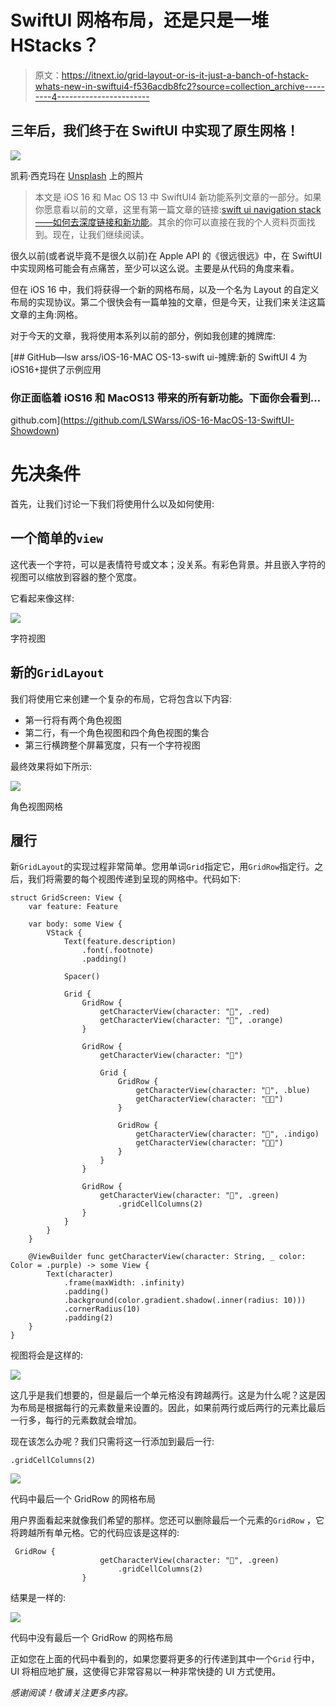# SwiftUI 网格布局，还是只是一堆 HStacks？

> 原文：<https://itnext.io/grid-layout-or-is-it-just-a-banch-of-hstack-whats-new-in-swiftui4-f536acdb8fc2?source=collection_archive---------4----------------------->

## 三年后，我们终于在 SwiftUI 中实现了原生网格！

![](img/2a8668496ded7daeeae189ccfcc757b9.png)

凯莉·西克玛在 [Unsplash](https://unsplash.com?utm_source=medium&utm_medium=referral) 上的照片

> 本文是 iOS 16 和 Mac OS 13 中 SwiftUI4 新功能系列文章的一部分。如果你愿意看以前的文章，这里有第一篇文章的链接:[swift ui navigation stack——如何去深度链接和新功能](https://medium.com/better-programming/swiftui-navigation-stack-how-to-deeplink-and-whats-new-64b1401cb9af)。其余的你可以直接在我的个人资料页面找到。现在，让我们继续阅读。

很久以前(或者说毕竟不是很久以前)在 Apple API 的《很远很远》中，在 SwiftUI 中实现网格可能会有点痛苦，至少可以这么说。主要是从代码的角度来看。

但在 iOS 16 中，我们将获得一个新的网格布局，以及一个名为 Layout 的自定义布局的实现协议。第二个很快会有一篇单独的文章，但是今天，让我们来关注这篇文章的主角:网格。

对于今天的文章，我将使用本系列以前的部分，例如我创建的摊牌库:

[](https://github.com/LSWarss/iOS-16-MacOS-13-SwiftUI-Showdown) [## GitHub—lsw arss/iOS-16-MAC OS-13-swift ui-摊牌:新的 SwiftUI 4 为 iOS16+提供了示例应用

### 你正面临着 iOS16 和 MacOS13 带来的所有新功能。下面你会看到…

github.com](https://github.com/LSWarss/iOS-16-MacOS-13-SwiftUI-Showdown) 

# 先决条件

首先，让我们讨论一下我们将使用什么以及如何使用:

## 一个简单的`view`

这代表一个字符，可以是表情符号或文本；没关系。有彩色背景。并且嵌入字符的视图可以缩放到容器的整个宽度。

它看起来像这样:

![](img/571d8d384ee40c9dfbc34ed96eed8219.png)

字符视图

## 新的`GridLayout`

我们将使用它来创建一个复杂的布局，它将包含以下内容:

*   第一行将有两个角色视图
*   第二行，有一个角色视图和四个角色视图的集合
*   第三行横跨整个屏幕宽度，只有一个字符视图

最终效果将如下所示:

![](img/0fcdecdadb2405e82e8b49637bd52538.png)

角色视图网格

## 履行

新`GridLayout`的实现过程非常简单。您用单词`Grid`指定它，用`GridRow`指定行。之后，我们将需要的每个视图传递到呈现的网格中。代码如下:

```
struct GridScreen: View {
    var feature: Feature

    var body: some View {
        VStack {
            Text(feature.description)
                .font(.footnote)
                .padding()

            Spacer()

            Grid {
                GridRow {
                    getCharacterView(character: "🙈", .red)
                    getCharacterView(character: "🐍", .orange)
                }

                GridRow {
                    getCharacterView(character: "🚀")

                    Grid {
                        GridRow {
                            getCharacterView(character: "💾", .blue)
                            getCharacterView(character: "🏃🏻")
                        }

                        GridRow {
                            getCharacterView(character: "💾", .indigo)
                            getCharacterView(character: "🏃🏻")
                        }
                    }
                }

                GridRow {
                    getCharacterView(character: "🦋", .green)
                        .gridCellColumns(2)
                }
            }
        }
    }

    @ViewBuilder func getCharacterView(character: String, _ color: Color = .purple) -> some View {
        Text(character)
            .frame(maxWidth: .infinity)
            .padding()
            .background(color.gradient.shadow(.inner(radius: 10)))
            .cornerRadius(10)
            .padding(2)
    }
}
```

视图将会是这样的:

![](img/371ad302de45517293fe5b12097e202a.png)

这几乎是我们想要的，但是最后一个单元格没有跨越两行。这是为什么呢？这是因为布局是根据每行的元素数量来设置的。因此，如果前两行或后两行的元素比最后一行多，每行的元素数就会增加。

现在该怎么办呢？我们只需将这一行添加到最后一行:

```
.gridCellColumns(2)
```

![](img/8f7cf895cb35f46e9a3f7398f2b740ab.png)

代码中最后一个 GridRow 的网格布局

用户界面看起来就像我们希望的那样。您还可以删除最后一个元素的`GridRow` ，它将跨越所有单元格。它的代码应该是这样的:

```
 GridRow {
                    getCharacterView(character: "🦋", .green)
                        .gridCellColumns(2)
                }
```

结果是一样的:

![](img/d4ba89ffac41e4f214686f5dd6b15409.png)

代码中没有最后一个 GridRow 的网格布局

正如您在上面的代码中看到的，如果您要将更多的行传递到其中一个`Grid` 行中，UI 将相应地扩展，这使得它非常容易以一种非常快捷的 UI 方式使用。

*感谢阅读！敬请关注更多内容。*